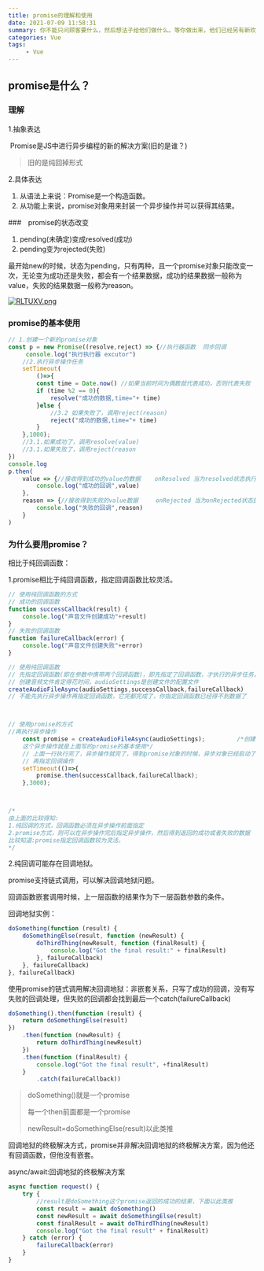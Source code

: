 ```yaml
---
title: promise的理解和使用
date: 2021-07-09 11:58:31
summary: 你不能只问顾客要什么，然后想法子给他们做什么。等你做出来，他们已经另有新欢了。
categories: Vue
tags:	
	 - Vue
---
```


## promise是什么？

### 理解

1.抽象表达

​	Promise是JS中进行异步编程的新的解决方案(旧的是谁？)

> 旧的是纯回掉形式

2.具体表达

1. 从语法上来说：Promise是一个构造函数。
2. 从功能上来说，promise对象用来封装一个异步操作并可以获得其结果。

###　promise的状态改变

1. pending(未确定)变成resolved(成功)
2. pending变为rejected(失败)

最开始new的时候，状态为pending，只有两种，且一个promise对象只能改变一次，无论变为成功还是失败，都会有一个结果数据，成功的结果数据一般称为value，失败的结果数据一般称为reason。

[![RLTUXV.png](https://z3.ax1x.com/2021/07/08/RLTUXV.png)](https://imgtu.com/i/RLTUXV)

### promise的基本使用

```js
// 1.创建一个新的promise对象
const p = new Promise((resolve,reject) => {//执行器函数  同步回调
     console.log("执行执行器 excutor")
    //2.执行异步操作任务
    setTimeout(
        ()=>{
        const time = Date.now() //如果当前时间为偶数就代表成功，否则代表失败
        if (time %2 == 0){
            resolve("成功的数据,time="+ time)
        }else {
            //3.2 如果失败了，调用reject(reason)
            reject("成功的数据,time="+ time)
        }
    },1000);
    //3.1.如果成功了，调用resolve(value)
    //3.1.如果失败了，调用reject(reason
})
console.log
p.then(
    value => {//接收得到成功的value的数据    onResolved 当为resolved状态执行
        console.log("成功的回调",value)
    },
    reason => {//接收得到失败的value数据     onRejected 当为onRejected状态执行
        console.log("失败的回调",reason) 
    }
)
```

### 为什么要用promise？

相比于纯回调函数：

1.promise相比于纯回调函数，指定回调函数比较灵活。

```js
// 使用纯回调函数的方式
// 成功的回调函数
function successCallback(result) {
    console.log("声音文件创建成功"+result)
}
// 失败的回调函数
function failureCallback(error) {
    console.log("声音文件创建失败"+error)
}

// 使用纯回调函数
// 先指定回调函数(即在参数中携带两个回调函数)，即先指定了回调函数，才执行的异步任务，在执行异步操作，否则
// 创建音频文件肯定得花时间，audioSettings是创建文件的配置文件
createAudioFileAsync(audioSettings,successCallback,failureCallback)
// 不能先执行异步操作再指定回调函数，它完都完成了，你指定回调函数已经得不到数据了



// 使用promise的方式
//再执行异步操作
    const promise = createAudioFileAsync(audioSettings);         /*创建音频文件，返回一个promise，异步操作在createAudioFileAsync里面执行。
    这个异步操作就是上面写的promise的基本使用*/
    // 上面一行执行完了，异步操作就完了，得到promise对象的时候，异步对象已经启动了。
    // 再指定回调操作
    setTimeout(()=>{
        promise.then(successCallback,failureCallback);
    },3000);



/*
由上面的比较得知:
1.纯回调的方式，回调函数必须在异步操作前面指定
2.promise方式，则可以在异步操作完后指定异步操作，然后得到返回的成功或者失败的数据
比较知道:promise指定回调函数较为灵活。
*/
```

2.纯回调可能存在回调地狱。

promise支持链式调用，可以解决回调地狱问题。

回调函数嵌套调用时候，上一层函数的结果作为下一层函数参数的条件。

回调地狱实例：

```js
doSomething(function (result) {
    doSomethingElse(result, function (newResult) {
        doThirdThing(newResult, function (finalResult) {
            console.log("Got the final result:" + finalResult)
        }, failureCallback)
    }, failureCallback)
}, failureCallback)
```

使用promise的链式调用解决回调地狱：非嵌套关系，只写了成功的回调，没有写失败的回调处理，但失败的回调都会找到最后一个catch(failureCallback)

```js
doSomething().then(function (result) {
    return doSomethingElse(result)
})
    .then(function (newResult) {
        return doThirdThing(newResult)
    })
    .then(function (finalResult) {
        console.log("Got the final result", +finalResult)
    }
        .catch(failureCallback))
```

> doSomething()就是一个promise
>
> 每一个then前面都是一个promise
>
> newResult=doSomethingElse(result)以此类推

回调地狱的终极解决方式，promise并非解决回调地狱的终极解决方案，因为他还有回调函数，但他没有嵌套。

async/await:回调地狱的终极解决方案

```js
async function request() {
    try {
        //result是doSomething这个promise返回的成功的结果，下面以此类推
        const result = await doSomething()
        const newResult = await doSomethingElse(result)
        const finalResult = await doThirdThing(newResult)
        console.log("Got the final result" + finalResult)
    } catch (error) {
        failureCallback(error)
    }
}
```




